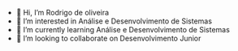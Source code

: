 - 👋 Hi, I’m Rodrigo de oliveira
- 👀 I’m interested in Análise e Desenvolvimento de Sistemas
- 🌱 I’m currently learning Análise e Desenvolvimento de Sistemas
- 💞️ I’m looking to collaborate on Desenvolvimento Junior
